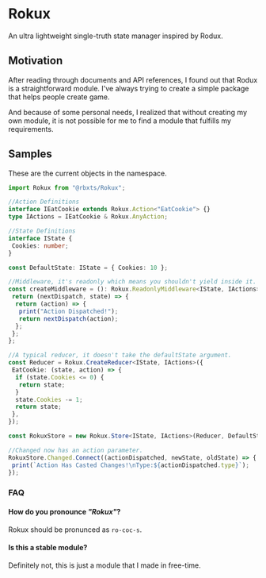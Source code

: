 # Rokux

An ultra lightweight single-truth state manager inspired by Rodux.

## Motivation

After reading through documents and API references, I found out that Rodux is a straightforward module.
I've always trying to create a simple package that helps people create game.

And because of some personal needs, I realized that without creating my own module, it is not possible
for me to find a module that fulfills my requirements.

## Samples

These are the current objects in the namespace.

```ts
import Rokux from "@rbxts/Rokux";

//Action Definitions
interface IEatCookie extends Rokux.Action<"EatCookie"> {}
type IActions = IEatCookie & Rokux.AnyAction;

//State Definitions
interface IState {
 Cookies: number;
}

const DefaultState: IState = { Cookies: 10 };

//Middleware, it's readonly which means you shouldn't yield inside it.
const createMiddleware = (): Rokux.ReadonlyMiddleware<IState, IActions> => {
 return (nextDispatch, state) => {
  return (action) => {
   print("Action Dispatched!");
   return nextDispatch(action);
  };
 };
};

//A typical reducer, it doesn't take the defaultState argument.
const Reducer = Rokux.CreateReducer<IState, IActions>({
 EatCookie: (state, action) => {
  if (state.Cookies <= 0) {
   return state;
  }
  state.Cookies -= 1;
  return state;
 },
});

const RokuxStore = new Rokux.Store<IState, IActions>(Reducer, DefaultState, createMiddleware());

//Changed now has an action parameter.
RokuxStore.Changed.Connect((actionDispatched, newState, oldState) => {
 print(`Action Has Casted Changes!\nType:${actionDispatched.type}`);
});


```

### FAQ

#### How do you pronounce _"Rokux"_?

Rokux should be pronunced as `ro-coc-s`.

#### Is this a stable module?

Definitely not, this is just a module that I made in free-time.
